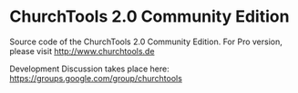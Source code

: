 ChurchTools 2.0 Community Edition
==================================

Source code of the ChurchTools 2.0 Community Edition. For Pro version, please visit <http://www.churchtools.de>

Development Discussion takes place here: <https://groups.google.com/group/churchtools>
